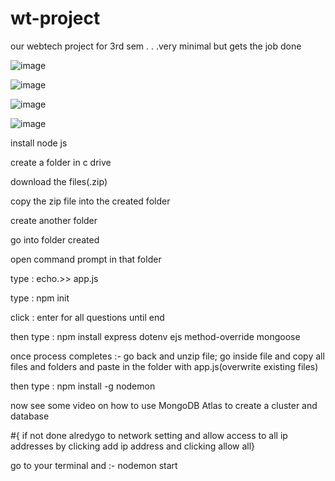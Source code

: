 # wt-project
our webtech project for 3rd sem . . .very minimal but gets the job done


![image](https://github.com/Rutvij-2971/sports_arena_brochure/assets/106823874/dd9aab52-7a89-49d5-ae53-b21454828218)

![image](https://github.com/Rutvij-2971/sports_arena_brochure/assets/106823874/c0265ce8-f2ba-464c-97b6-2635fae6fb91)

![image](https://github.com/Rutvij-2971/sports_arena_brochure/assets/106823874/f6a9eb95-3cee-4cb8-8337-ff83d7ad638f)

![image](https://github.com/Rutvij-2971/sports_arena_brochure/assets/106823874/3a53e06e-0d4d-48c8-be64-4b52a8d3986e)





install node js

create a folder in c drive

download the files(.zip)

copy the zip file into the created folder

create another folder

go into folder created

open command prompt in that folder

type : echo.>> app.js

type : npm init

click : enter for all questions until end

then type : npm install express dotenv ejs method-override mongoose

once process completes :-
go back and unzip file; go inside file and copy all files and folders and paste in the folder with app.js(overwrite existing files)

then type : npm install -g nodemon

now see some video on how to use MongoDB Atlas to create a cluster and database

#{ if not done alredygo to network setting and allow access to all ip addresses by clicking add ip address and clicking allow all}

go to your terminal and :-
nodemon start

